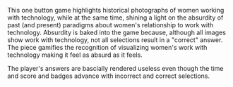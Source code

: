 This one button game highlights historical photographs of women working with technology, while at the same time, shining a light on the absurdity of past (and present) paradigms about women's relationship to work with technology. Absurdity is baked into the game because, although all images show work with technology, not all selections result in a "correct" answer. The piece gamifies the recognition of visualizing women's work with technology making it feel as absurd as it feels. 

The player's answers are bascially rendered useless even though the time and score and badges advance with incorrect and correct selections. 
